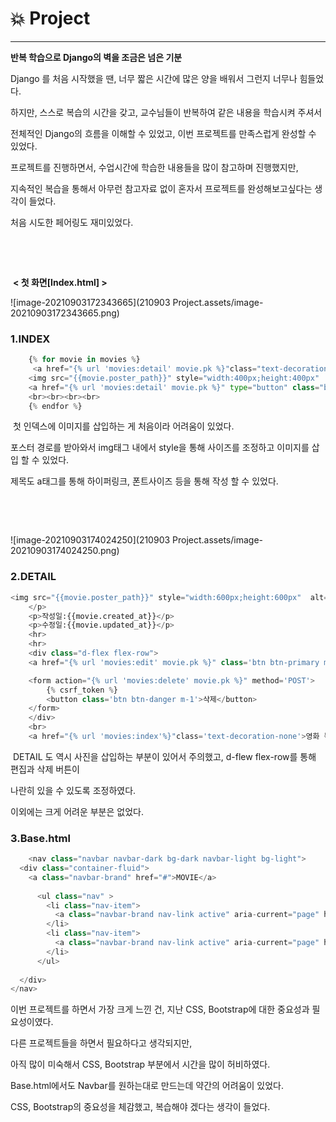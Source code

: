 # :boom: Project

---



**반복 학습으로 Django의 벽을 조금은 넘은 기분**

Django 를 처음 시작했을 땐, 너무 짧은 시간에 많은 양을 배워서 그런지 너무나 힘들었다.

하지만, 스스로 복습의 시간을 갖고, 교수님들이 반복하여 같은 내용을 학습시켜 주셔서 

전체적인 Django의 흐름을 이해할 수 있었고, 이번 프로젝트를 만족스럽게 완성할 수 있었다.

프로젝트를 진행하면서, 수업시간에 학습한 내용들을 많이 참고하며 진행했지만, 

지속적인 복습을 통해서 아무런 참고자료 없이 혼자서 프로젝트를 완성해보고싶다는 생각이 들었다. 

처음 시도한 페어링도 재미있었다.    

​					

​																			

​																	**< 첫 화면[Index.html] >**

![image-20210903172343665](210903 Project.assets/image-20210903172343665.png)

### 1.INDEX

```python
	{% for movie in movies %}
     <a href="{% url 'movies:detail' movie.pk %}"class="text-decoration-none fs-2 fw-bold" >{{movie.title}}</a><br><br>
    <img src="{{movie.poster_path}}" style="width:400px;height:400px"  alt="이미지 링크 오류"><br><br>
    <a href="{% url 'movies:detail' movie.pk %}" type="button" class="btn btn-dark"class="text-decoration-none" >영화 상세 조회</a>
    <br><br><br><br>
    {% endfor %}
```

​	첫 인덱스에 이미지를 삽입하는 게 처음이라 어려움이 있었다.

포스터 경로를 받아와서 img태그 내에서 style을 통해 사이즈를 조정하고 이미지를 삽입 할 수 있었다.

제목도 a태그를 통해 하이퍼링크, 폰트사이즈 등을 통해 작성 할 수 있었다.

​																												



​																						

![image-20210903174024250](210903 Project.assets/image-20210903174024250.png)





### 2.DETAIL

```python
<img src="{{movie.poster_path}}" style="width:600px;height:600px"  alt="이미지 링크 오류">
    </p>
    <p>작성일:{{movie.created_at}}</p>
    <p>수정일:{{movie.updated_at}}</p>
    <hr>
    <hr>
    <div class="d-flex flex-row">
    <a href="{% url 'movies:edit' movie.pk %}" class='btn btn-primary m-1'>편집</a>

    <form action="{% url 'movies:delete' movie.pk %}" method='POST'>
        {% csrf_token %}
        <button class='btn btn-danger m-1'>삭제</button>
    </form>
    </div>  
    <br>
    <a href="{% url 'movies:index'%}"class='text-decoration-none'>영화 목록으로 돌아가기</a>
```

​	DETAIL 도 역시 사진을 삽입하는 부분이 있어서 주의했고, d-flew flex-row를 통해 편집과 삭제 버튼이

나란히 있을 수 있도록 조정하였다.

이외에는 크게 어려운 부분은 없었다.



### 3.Base.html

```python
    <nav class="navbar navbar-dark bg-dark navbar-light bg-light">
  <div class="container-fluid">
    <a class="navbar-brand" href="#">MOVIE</a>
    
      <ul class="nav" >
        <li class="nav-item">
          <a class="navbar-brand nav-link active" aria-current="page" href="{% url 'movies:index'%}">Movie List</a>
        </li>
        <li class="nav-item">
          <a class="navbar-brand nav-link active" aria-current="page" href="{% url 'movies:new'%}">New</a>
        </li>
      </ul>
    
  </div>
</nav>
```

 이번 프로젝트를 하면서 가장 크게 느낀 건, 지난 CSS, Bootstrap에 대한 중요성과 필요성이였다.

다른 프로젝트들을 하면서 필요하다고 생각되지만, 

아직 많이 미숙해서 CSS, Bootstrap 부분에서 시간을 많이 허비하였다.

Base.html에서도 Navbar를 원하는대로 만드는데 약간의 어려움이 있었다.

CSS, Bootstrap의 중요성을 체감했고, 복습해야 겠다는 생각이 들었다.

